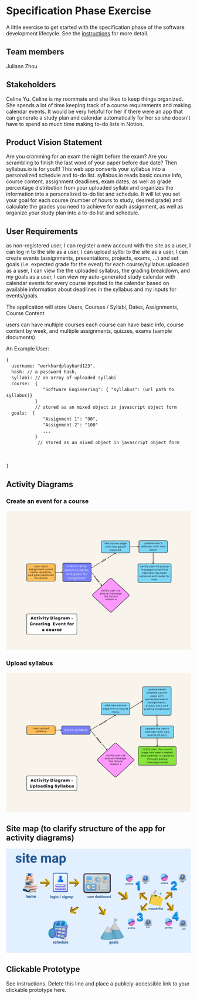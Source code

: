 # Specification Phase Exercise

A little exercise to get started with the specification phase of the software development lifecycle. See the [instructions](instructions.md) for more detail.

## Team members

Juliann Zhou

## Stakeholders

Celine Yu. Celine is my roommate and she likes to keep things organized. She spends a lot of time keeping track of a course requirements and making calendar events. It would be very helpful for her if there were an app that can generate a study plan and calendar automatically for her so she doesn't have to spend so much time making to-do lists in Notion. 

## Product Vision Statement

Are you cramming for an exam the night before the exam? Are you scrambling to finish the last word of your paper before due date? Then syllabus.io is for you!!! This web app converts your syllabus into a personalized schedule and to-do list. syllabus.io reads basic course info, course content, assignment deadlines, exam dates, as well as grade percentage distribution from your uploaded syllabi and organizes the information into a personalized to-do list and schedule. It will let you set your goal for each course (number of hours to study, desired grade) and calculate the grades you need to achieve for each assignment, as well as organize your study plan into a to-do list and schedule.

## User Requirements

as non-registered user, I can register a new account with the site
as a user, I can log in to the site
as a user, I can upload syllbi to the site
as a user, I can create events (assignments, presentations, projects, exams, ...) and set goals (i.e. expected grade for the event) for each course/syllabus uploaded
as a user, I can view the the uploaded syllabus, the grading breakdown, and my goals
as a user, I can view my auto-generated study calendar with calendar events for every course inputted to the calendar based on available information about deadlines in the syllabus and my inputs for events/goals.


The application will store Users, Courses / Syllabi, Dates, Assignments, Course Content

users can have multiple courses
each course can have basic info, course content by week, and multiple assignments, quizzes, exams
(sample documents)

An Example User:
```
{
  username: "workhardplayhard123",
  hash: // a password hash,
  syllabi: // an array of uploaded syllabi
  course:  {
              "Software Engineering": { "syllabus": (url path to syllabus)}
           }
           // stored as an mixed object in javascript object form
  goals:  {
              "Assignment 1": "90",
              "Assignment 2": "100"
              ,,,
           }
            // stored as an mixed object in javascript object form
            
            
   
}
```

## Activity Diagrams

### Create an event for a course
![activity_1](./activity_1.png)

### Upload syllabus
![activity_2](./activity_2.png)

## Site map (to clarify structure of the app for activity diagrams)
![site_map](./site_map.jpg)



## Clickable Prototype

See instructions. Delete this line and place a publicly-accessible link to your clickable prototype here.
